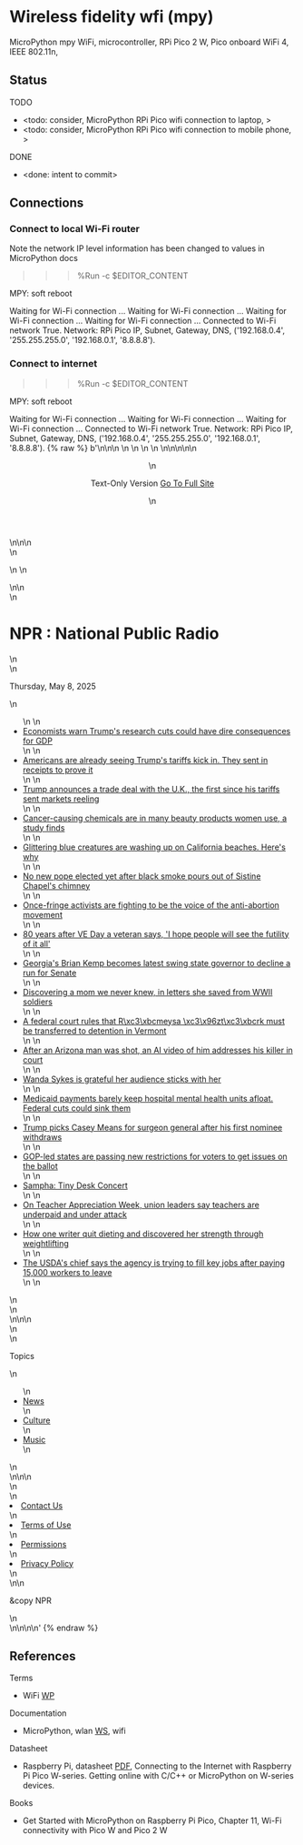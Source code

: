 # Wireless fidelity wfi (mpy)

MicroPython mpy WiFi, microcontroller, RPi Pico 2 W, Pico onboard WiFi 4, IEEE 802.11n, 

## Status

TODO
* <todo: consider, MicroPython RPi Pico wifi connection to laptop, >
* <todo: consider, MicroPython RPi Pico wifi connection to mobile phone, >

DONE
* <done: intent to commit>

## Connections

### Connect to local Wi-Fi router

Note the network IP level information has been changed to values in MicroPython docs

>>> %Run -c $EDITOR_CONTENT

MPY: soft reboot

Waiting for Wi-Fi connection ...
Waiting for Wi-Fi connection ...
Waiting for Wi-Fi connection ...
Waiting for Wi-Fi connection ...
Connected to Wi-Fi network True. 
Network: RPi Pico IP, Subnet, Gateway, DNS, ('192.168.0.4', '255.255.255.0', '192.168.0.1', '8.8.8.8'). 

### Connect to internet

>>> %Run -c $EDITOR_CONTENT

MPY: soft reboot

Waiting for Wi-Fi connection ...
Waiting for Wi-Fi connection ...
Waiting for Wi-Fi connection ...
Connected to Wi-Fi network True. 
Network: RPi Pico IP, Subnet, Gateway, DNS, ('192.168.0.4', '255.255.255.0', '192.168.0.1', '8.8.8.8'). {% raw %}
b'<!DOCTYPE html>\n<html lang="en">\n<head>\n    <title>NPR : National Public Radio</title>\n    <meta http-equiv="Content-Type" content="text/html;charset=utf-8">\n    <meta name="viewport" content="width=device-width">\n    <link id="favicon" rel="shortcut icon" type="image/png" href="data:image/png;base64,iVBORw0KGgoAAAANSUhEUgAAABAAAAAQCAYAAAAf8/9hAAAAAXNSR0IArs4c6QAAAHlJREFUOBFjYBgFFIcA48cYpf/opvAv+YouxODXshZDbFONDSMLSJRv8V245KdYZTD7//8XcDFGRgkwe2O1NVzMv/UomA02AMQCaUQ2CCQG0ohsEEgMphHEBgEmCIWdRNeMTRXYBTBnw2iYQpjTYXx022Hio/RAhwAAjXEfJrIXnj4AAAAASUVORK5CYII=">\n    <style>\n        body {\n    display: block;\n    padding: 0px 20px;\n    max-width: 550px;\n    margin: 0 auto;\n    font-family: -apple-system, BlinkMacSystemFont, "Segoe UI", Roboto, Helvetica, Arial, sans-serif, "Apple Color Emoji", "Segoe UI Emoji", "Segoe UI Symbol";\n}\n\n.full-version-link {\n    margin-left: 15px;\n}\n\n.slug-line {\n    font-size: 1.1rem;\n    margin-bottom: 15px;\n}\n\n.hr-line {\n    position: relative;\n    height: 4px;\n}\n\n.hr-line:after {\n    background: linear-gradient(to right, #e60000 0%, #e60000 33.33%, #000000 33.33%, #000000 66.66%, #3366CC 66.66%);\n    position: absolute;\n    content: \'\';\n    height: 4px;\n    right: 0;\n    left: 0;\n    top: 0;\n}\n\nhr.gray {\n    border: .5px solid gray;\n}\n\n.story-title {\n    line-height: 2rem;\n    font-size: 1.5rem;\n    margin: 0;\n}\n\n.topic-heading {\n    line-height: 2rem;\n    font-size: 1.5rem;\n}\n\n.topic-container>ul {\n    padding: 0;\n    line-height: 1.4rem;\n}\n\n.topic-container li {\n    display: block;\n    padding-bottom: 15px;\n}\n\n.topic-container {\n    margin-top: 20px;\n}\n\n.topic-date {\n    margin: 20px 0;\n    font-style: italic;\n}\n\n.paragraphs-container {\n    line-height: 1.5rem;\n}\n\n.button:link,\n.button:visited {\n    background-color: white;\n    color: black;\n    border: 2px solid black;\n    padding: 4px 8px;\n    text-align: center;\n    text-decoration: none;\n    display: inline-block;\n}\n\n.button:hover,\n.button:active {\n    background-color: black;\n    color: white;\n}\n\n.lower-nav-container {\n    margin-top: 40px;\n}\n\n.lower-nav-container li {\n    margin-left: 0;\n    display: inline;\n    padding-right: 20px;\n}\n\nh6 {\n  text-transform: uppercase;\n}\n\n    </style>\n</head>\n\n\n<body>\n<header>\n  <p>Text-Only Version <a class="full-version-link button" href="https://www.npr.org/">Go To Full Site</a></p>\n</header>\n\n\n<main>\n  <p>\n    \n  </p>\n\n  <div class="topic-container">\n    <h1 class="topic-heading">NPR : National Public Radio</h1>\n    <div class="hr-line"></div>\n    <p class="topic-date">Thursday, May 8, 2025</p>\n    <ul>\n      \n        <li><a class="topic-title" href="/nx-s1-5383918">Economists warn Trump\'s research cuts could have dire consequences for GDP</a></li>\n      \n        <li><a class="topic-title" href="/g-s1-64816">Americans are already seeing Trump\'s tariffs kick in. They sent in receipts to prove it</a></li>\n      \n        <li><a class="topic-title" href="/nx-s1-5389973">Trump announces a trade deal with the U.K., the first since his tariffs sent markets reeling</a></li>\n      \n        <li><a class="topic-title" href="/nx-s1-5389925">Cancer-causing chemicals are in many beauty products women use, a study finds</a></li>\n      \n        <li><a class="topic-title" href="/nx-s1-5387739">Glittering blue creatures are washing up on California beaches. Here\'s why</a></li>\n      \n        <li><a class="topic-title" href="/nx-s1-5390452">No new pope elected yet after black smoke pours out of Sistine Chapel\'s chimney</a></li>\n      \n        <li><a class="topic-title" href="/nx-s1-5388480">Once-fringe activists are fighting to be the voice of the anti-abortion movement</a></li>\n      \n        <li><a class="topic-title" href="/nx-s1-5389747">80 years after VE Day a veteran says, \'I hope people will see the futility of it all\'</a></li>\n      \n        <li><a class="topic-title" href="/nx-s1-5387659">Georgia\'s Brian Kemp becomes latest swing state governor to decline a run for Senate</a></li>\n      \n        <li><a class="topic-title" href="/nx-s1-5371628">Discovering a mom we never knew, in letters she saved from WWII soldiers</a></li>\n      \n        <li><a class="topic-title" href="/g-s1-64726">A federal court rules that R\xc3\xbcmeysa \xc3\x96zt\xc3\xbcrk must be transferred to detention in Vermont</a></li>\n      \n        <li><a class="topic-title" href="/g-s1-64640">After an Arizona man was shot, an AI video of him addresses his killer in court</a></li>\n      \n        <li><a class="topic-title" href="/nx-s1-5389907">Wanda Sykes is grateful her audience sticks with her</a></li>\n      \n        <li><a class="topic-title" href="/nx-s1-5389885">Medicaid payments barely keep hospital mental health units afloat. Federal cuts could sink them</a></li>\n      \n        <li><a class="topic-title" href="/nx-s1-5389962">Trump picks Casey Means for surgeon general after his first nominee withdraws</a></li>\n      \n        <li><a class="topic-title" href="/nx-s1-5382445">GOP-led states are passing new restrictions for voters to get issues on the ballot</a></li>\n      \n        <li><a class="topic-title" href="/1234569831">Sampha: Tiny Desk Concert</a></li>\n      \n        <li><a class="topic-title" href="/nx-s1-5388994">On Teacher Appreciation Week, union leaders say teachers are underpaid and under attack</a></li>\n      \n        <li><a class="topic-title" href="/nx-s1-5377615">How one writer quit dieting and discovered her strength through weightlifting</a></li>\n      \n        <li><a class="topic-title" href="/nx-s1-5389922">The USDA\'s chief says the agency is trying to fill key jobs after paying 15,000 workers to leave</a></li>\n      \n    </ul>\n  </div>\n</main>\n\n\n<div class="hr-line"></div>\n<nav>\n<p>Topics</p>\n<ul>\n    <li><a href="/1001">News</a></li>\n    <li><a href="/1008">Culture</a></li>\n    <li><a href="/1039">Music</a></li>\n</ul>\n</nav>\n\n\n<footer>\n  <nav class="lower-nav-container">\n    <li><a href="/614470770">Contact Us</a></li>\n    <li><a href="/179876898">Terms of Use</a></li>\n    <li><a href="/179881519">Permissions</a></li>\n    <li><a href="/179878450">Privacy Policy</a></li>\n  </nav>\n\n  <p>&copy NPR</p>\n</footer>\n\n</body>\n</html>\n'
{% endraw %}

## References

Terms
* WiFi [WP](https://en.wikipedia.org/wiki/Wi-Fi)

Documentation
* MicroPython, wlan [WS](https://docs.micropython.org/en/latest/rp2/quickref.html#wlan), wifi

Datasheet
* Raspberry Pi, datasheet [PDF](https://datasheets.raspberrypi.com/picow/connecting-to-the-internet-with-pico-w.pdf), Connecting to the Internet with Raspberry Pi Pico W-series. Getting online with C/C++ or MicroPython on W-series devices.

Books
* Get Started with MicroPython on Raspberry Pi Pico, Chapter 11, Wi-Fi connectivity with Pico W and Pico 2 W